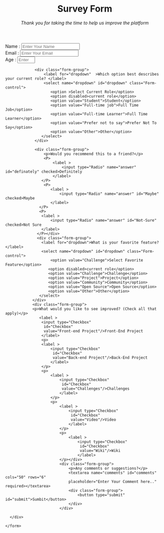 <!DOCTYPE html>
<html lang="en">
<head>
    <meta charset="UTF-8">
    <meta http-equiv="X-UA-Compatible" content="IE=edge">
    <meta name="viewport" content="width=device-width, initial-scale=1.0">
       <link rel="preconnect" href="https://fonts.googleapis.com">
<link rel="preconnect" href="https://fonts.gstatic.com" crossorigin>
<link href="https://fonts.googleapis.com/css2?family=Poppins:wght@300;400&family=Signika+Negative:wght@300&display=swap" rel="stylesheet">
    <title>Survey Form</title>
    <style> :root{
    --font-family: 'Poppins', sans-serif;

    --color-white: #f3f3f3;
    --color-darkblue: #1b1b32;
    --color-darkblue-alpha: rgba(27,27,50,0.8);
    --color-green: #37af65; 
     
    --accent-left: rgba(58,58,158,0.8);
    --accent-right: rgba(136,136,206,0.7);

    --size-subheading: 1.125rem;
    --size-lable: 1.125rem;
}

   
   

*,
::before,
::after{
    box-sizing: border-box;
}

body{
    --font-family: var(--font-family);
    font-weight: 400;
    line-height: 1.6;
    background: linear-gradient( to right, var(--accent-left), var(--accent-right)),
    url("https://imgur.com/GevQBct.jpeg");
    background-size: cover;
    background-repeat: no-repeat;
    background-position: center;
    color: var(--color-white);
    margin: 0;

}

button,input,textarea,select{
    font-family: inherit;
}
    
.container{
    margin: 3.125rem auto;
    text-align: center;
    font-weight: 400;
    font-size: 25px;
}

.text-center{
    text-align: center !important;
    
}

.description{
    font-size: var(--size-subheading);
    margin: 1rem auto;
   }


header{
   
    padding: 2rem 1rem 1rem 1rem;
    text-shadow: 1px 1px #333333;
    
}

h1{
    font-weight: 400;
    line-height: 1.2;
    margin: 0;
   
}

form{
    background: var(--color-darkblue);
    padding: 2.5rem 0.625rem;
    border-radius: 0.3rem;
    width: 60%;
    margin: auto;
    height: auto;

}

.form-group{
    display:flex;
    flex-direction: column;
    margin: 2rem;
    font-size: 1.1rem;

}

.form-group p{
    line-height: 1;
    margin: 0.5rem 0.1rem;

}

.form-label{
    font-size: var(-size-lable);
}

.Form-control{
    display: block;
    width: 100%;
    font-size: 1rem;
    height: 2.5rem;
    padding: 0.375rem 0.75rem;
    border-radius: 0.3rem;
    border:1px solid #dddddd;
    margin-top: 0.4rem;

}

input[type="radio"],
input[type="checkbox"]{
    width: 1rem;
    height: 1rem;
}

input[type="checkbox"]{
    margin-right: 0.5rem;
}

textarea{
    font-size: 1.2rem;
    padding: 0.375rem 0.75rem ;
    width: 100% ;
    height: auto ;
    border: none;
    margin: 0.5rem 0;
    border-radius: 0.5rem;
}
 button{
     background-color:var(--color-green);
     border: none;
     cursor: pointer;
     color: var(--color-white);
     padding: 0.80rem;
     font-size: var(--size-lable);
     border-radius: 0.8rem;
 }</style>
</head>
  
<body>
    
   <div class="container">
        <header id="text-center">
            <h1>Survey Form</h1>
             <p id="discription">
            <em>Thank you for taking the time to help us improve the platform </em></p> </header> 
    </div>
    <form action="#" id="Survey Form" class="form-label">
    <div class="form-group">
        <label for="Name" id="name">Name :</label>
            <input type="text"
               id="Name"
               class="Form-control"
               placeholder="Enter Your Name" 
               required
            /></div>
    <div class="form-group">
        <label for="Email" id="Email">Email :</label>
            <input type="text"
                id="Email"
                class="Form-control"
                placeholder="Enter Your Email"  
                required
            /></div>
              <div class="form-group">
                <label for="Number" id="Number">Age :</label>
                    <input type="Number" min="10" max="99"
                        id="Age"
                        class="Form-control"
                        placeholder="Enter Your Age" 
                        required
                    /></div>

                 <div class="form-group">
                     <label for="dropdown"  >Which option best describes your current role? </label>
                     <select name="dropdown" id="dropdown" class="Form-control">
                        <option >Select Current Role</option>
                        <option disabled>current role</option>
                        <option value="Student">Student</option>
                        <option value="Full-time job">Full Time Job</option>
                        <option value="Full-time Learner">Full Time Learner</option>
                        <option value="Prefer not to say">Prefer Not To Say</option>
                        <option value="Other">Other</option>
                    </select>
                 </div>

                 <div class="form-group">
                     <p>Would you recommend this to a friend?</p>
                     <P>
                         <label >
                             <input type="Radio" name="answer" id="definately" checked>Definitely
                         </label>
                    </P>
                     <P>
                        <label >
                            <input type="Radio" name="answer" id="Maybe" checked>Maybe
                        </label>
                   </P>
                   <P>
                    <label >
                        <input type="Radio" name="answer" id="Not-Sure" checked>Not Sure
                    </label>
                  </P></div>
                  <div class="form-group">
                    <label for="dropdown">What is your favorite feature?</label>
                    <select name="dropdown" id="dropdown" class="Form-control">
                        <option value="Challenge">Select Favorite Feature</option>
                       <option disabled>current role</option>
                       <option value="Challenge">Challenge</option>
                       <option value="Project">Project</option>
                       <option value="Community">Community</option>
                       <option value="Open Source">Open Source</option>
                       <option value="Other">Other</option>
                   </select>
                </div>
                <div class="form-group">
                <p>What would you like to see improved? (Check all that apply)</p>
                   <label >
                    <input type="Checkbox"
                     id="Checkbox" 
                     value="Front-end Project"/>Front-End Project
                    </label>
                    <p>
                    <label >
                        <input type="Checkbox"
                         id="Checkbox" 
                         value="Back-end Project"/>Back-End Project
                        </label>
                    </p>
                    <p>
                        <label >
                            <input type="Checkbox"
                             id="Checkbox" 
                             value="Challenges"/>Challenges
                            </label>
                        </p>
                        <p>
                            <label >
                                <input type="Checkbox"
                                 id="Checkbox" 
                                 value="Video"/>Video
                                </label>
                            </p>
                            <p>
                                <label >
                                    <input type="Checkbox"
                                     id="Checkbox" 
                                     value="Wiki"/>Wiki
                                    </label>
                            </p></div>
                            <div class="form-group">
                                <p>Any comments or suggestions?</p>
                                <textarea name="comments" id="comments" cols="50" rows="6"
                                placeholder="Enter Your Comment here.." required></textarea>
                                <div class="form-group">
                                    <button type="submit" id="submit">Sumbit</button>
                                </div>
                            </div>

      </div>

    </form>

</body>
</html>

